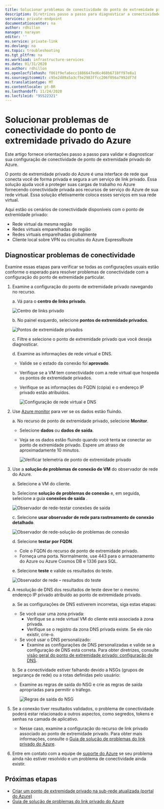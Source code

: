 ```yaml
---
title: Solucionar problemas de conectividade do ponto de extremidade privado do Azure
description: Diretrizes passo a passo para diagnosticar a conectividade de ponto de extremidade particular
services: private-endpoint
documentationcenter: na
author: rdhillon
manager: narayan
editor: ''
ms.service: private-link
ms.devlang: na
ms.topic: troubleshooting
ms.tgt_pltfrm: na
ms.workload: infrastructure-services
ms.date: 01/31/2020
ms.author: rdhillon
ms.openlocfilehash: f861f9efa6ecc1886647ed6c460b6718ff97e8a1
ms.sourcegitcommit: c95e2d89a5a3cf5e2983ffcc206f056a7992df7d
ms.translationtype: MT
ms.contentlocale: pt-BR
ms.lasthandoff: 11/24/2020
ms.locfileid: "95522321"
---
```

# <a name="troubleshoot-azure-private-endpoint-connectivity-problems"></a>Solucionar problemas de conectividade do ponto de extremidade privado do Azure

Este artigo fornece orientações passo a passo para validar e diagnosticar sua configuração de conectividade de ponto de extremidade privado do Azure.

O ponto de extremidade privado do Azure é uma interface de rede que conecta você de forma privada e segura a um serviço de link privado. Essa solução ajuda você a proteger suas cargas de trabalho no Azure fornecendo conectividade privada aos recursos de serviço do Azure de sua rede virtual. Essa solução efetivamente coloca esses serviços em sua rede virtual.

Aqui estão os cenários de conectividade disponíveis com o ponto de extremidade privado:

- Rede virtual da mesma região
- Redes virtuais emparelhadas de região
- Redes virtuais emparelhadas globalmente
- Cliente local sobre VPN ou circuitos do Azure ExpressRoute

## <a name="diagnose-connectivity-problems"></a>Diagnosticar problemas de conectividade 

Examine essas etapas para verificar se todas as configurações usuais estão conforme o esperado para resolver problemas de conectividade com a configuração do ponto de extremidade particular.

1. Examine a configuração do ponto de extremidade privado navegando no recurso.

    a. Vá para o **centro de links privado**.

      ![Centro de links privado](./media/private-endpoint-tsg/private-link-center.png)

    b. No painel esquerdo, selecione **pontos de extremidade privados**.
    
      ![Pontos de extremidade privados](./media/private-endpoint-tsg/private-endpoints.png)

    c. Filtre e selecione o ponto de extremidade privado que você deseja diagnosticar.

    d. Examine as informações de rede virtual e DNS.
     - Valide se o estado da conexão foi **aprovado**.
     - Verifique se a VM tem conectividade com a rede virtual que hospeda os pontos de extremidade privados.
     - Verifique se as informações do FQDN (cópia) e o endereço IP privado estão atribuídos.
    
       ![Configuração de rede virtual e DNS](./media/private-endpoint-tsg/vnet-dns-configuration.png)
    
1. Use [Azure monitor](../azure-monitor/overview.md) para ver se os dados estão fluindo.

    a. No recurso de ponto de extremidade privado, selecione **Monitor**.
     - Selecione **dados** ou **dados de saída**. 
     - Veja se os dados estão fluindo quando você tenta se conectar ao ponto de extremidade privado. Espere um atraso de aproximadamente 10 minutos.
    
       ![Verificar telemetria de ponto de extremidade privado](./media/private-endpoint-tsg/private-endpoint-monitor.png)

1.  Use a **solução de problemas de conexão de VM** do observador de rede do Azure.

    a. Selecione a VM do cliente.

    b. Selecione **solução de problemas de conexão** e, em seguida, selecione a guia **conexões de saída** .
    
      ![Observador de rede-testar conexões de saída](./media/private-endpoint-tsg/network-watcher-outbound-connection.png)
    
    c. Selecione **usar observador de rede para rastreamento de conexão detalhado**.
    
      ![Observador de rede-solução de problemas de conexão](./media/private-endpoint-tsg/network-watcher-connection-troubleshoot.png)

    d. Selecione **testar por FQDN**.
     - Cole o FQDN do recurso de ponto de extremidade privado.
     - Forneça uma porta. Normalmente, use 443 para o armazenamento do Azure ou Azure Cosmos DB e 1336 para SQL.

    e. Selecione **teste** e valide os resultados do teste.
    
      ![Observador de rede – resultados do teste](./media/private-endpoint-tsg/network-watcher-test-results.png)
    
        
1. A resolução de DNS dos resultados de teste deve ter o mesmo endereço IP privado atribuído ao ponto de extremidade privado.

    a. Se as configurações de DNS estiverem incorretas, siga estas etapas:
     - Se você usar uma zona privada: 
       - Verifique se a rede virtual VM do cliente está associada à zona privada.
       - Verifique se o registro da zona DNS privada existe. Se ele não existir, crie-o.
     - Se você usar o DNS personalizado:
       - Examine as configurações de DNS personalizadas e valide se a configuração de DNS está correta.
       Para obter diretrizes, consulte [visão geral do ponto de extremidade privado: configuração de DNS](./private-endpoint-overview.md#dns-configuration).

    b. Se a conectividade estiver falhando devido a NSGs (grupos de segurança de rede) ou a rotas definidas pelo usuário:
     - Examine as regras de saída do NSG e crie as regras de saída apropriadas para permitir o tráfego.
    
       ![Regras de saída do NSG](./media/private-endpoint-tsg/nsg-outbound-rules.png)

1. Se a conexão tiver resultados validados, o problema de conectividade poderá estar relacionado a outros aspectos, como segredos, tokens e senhas na camada de aplicativo.
   - Nesse caso, examine a configuração do recurso de link privado associado ao ponto de extremidade privado. Para obter mais informações, consulte o [Guia de solução de problemas do link privado do Azure](troubleshoot-private-link-connectivity.md).

1. Entre em contato com a equipe de [suporte do Azure](https://ms.portal.azure.com/#blade/Microsoft_Azure_Support/HelpAndSupportBlade/overview) se seu problema ainda não estiver resolvido e um problema de conectividade ainda existir.

## <a name="next-steps"></a>Próximas etapas

 * [Criar um ponto de extremidade privado na sub-rede atualizada (portal do Azure)](./create-private-endpoint-portal.md)
 * [Guia de solução de problemas do link privado do Azure](troubleshoot-private-link-connectivity.md)